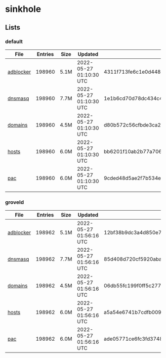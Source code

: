 # sinkhole

## Lists

### default

|File|Entries|Size|Updated|Hash|
|-|-|-|-|-|
|[adblocker](https://raw.githubusercontent.com/groveld/sinkhole/lists/default/adblocker.txt)|198960|5.1M|2022-05-27 01:10:30 UTC|4311f713fe6c1e0d448a86c514a80aa7765439569b24071bab42bf1f3c936728|
|[dnsmasq](https://raw.githubusercontent.com/groveld/sinkhole/lists/default/dnsmasq.txt)|198960|7.7M|2022-05-27 01:10:30 UTC|1e1b6cd70d78dc434c4ee254ab64dcbea02f9ddcfe6d47b301a617ebd10cab55|
|[domains](https://raw.githubusercontent.com/groveld/sinkhole/lists/default/domains.txt)|198960|4.5M|2022-05-27 01:10:30 UTC|d80b572c56cfbde3ca2aeaf484f2dc70182ed1cda6e88dadf0f5e8b26e03cc15|
|[hosts](https://raw.githubusercontent.com/groveld/sinkhole/lists/default/hosts.txt)|198960|6.0M|2022-05-27 01:10:30 UTC|bb6201f10ab2b77a706ecbf19ef43f945431480813268c293735e568d7793165|
|[pac](https://raw.githubusercontent.com/groveld/sinkhole/lists/default/pac.txt)|198960|6.0M|2022-05-27 01:10:30 UTC|9cded48d5ae2f7b534edbc816f51a95e25148f8a0fcda5d0a371f554f7e1ca8e|

### groveld

|File|Entries|Size|Updated|Hash|
|-|-|-|-|-|
|[adblocker](https://raw.githubusercontent.com/groveld/sinkhole/lists/groveld/adblocker.txt)|198962|5.1M|2022-05-27 01:56:16 UTC|12bf38b9dc3a4d850e752774280962e70eeaa11bcd14aba499e34fd8131017e1|
|[dnsmasq](https://raw.githubusercontent.com/groveld/sinkhole/lists/groveld/dnsmasq.txt)|198962|7.7M|2022-05-27 01:56:16 UTC|85d408d720cf5920aba4a31ac2bbb3fda6ba38f276add69dcdff7d007b2aa859|
|[domains](https://raw.githubusercontent.com/groveld/sinkhole/lists/groveld/domains.txt)|198962|4.5M|2022-05-27 01:56:16 UTC|06db55fc199f0ff5c2778d49da1ccfad7786c6e48a4177f3e37c0678a874fdac|
|[hosts](https://raw.githubusercontent.com/groveld/sinkhole/lists/groveld/hosts.txt)|198962|6.0M|2022-05-27 01:56:16 UTC|a5a54e6741b7cdfb0099a91d1ca598a373e46b30f9734bb4f70a741f728b9710|
|[pac](https://raw.githubusercontent.com/groveld/sinkhole/lists/groveld/pac.txt)|198962|6.0M|2022-05-27 01:56:16 UTC|ade05771ce6fc3fd37488c685adba6634107744bfa8fe41e2f04583991db24c4|
